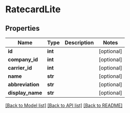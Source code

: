 # RatecardLite

## Properties
Name | Type | Description | Notes
------------ | ------------- | ------------- | -------------
**id** | **int** |  | [optional] 
**company_id** | **int** |  | [optional] 
**carrier_id** | **int** |  | [optional] 
**name** | **str** |  | [optional] 
**abbreviation** | **str** |  | [optional] 
**display_name** | **str** |  | [optional] 

[[Back to Model list]](../README.md#documentation-for-models) [[Back to API list]](../README.md#documentation-for-api-endpoints) [[Back to README]](../README.md)

